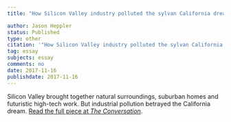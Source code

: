 ```yaml
---
title: "How Silicon Valley industry polluted the sylvan California dream"

author: Jason Heppler
status: Published
type: other
citation: '"How Silicon Valley industry polluted the sylvan California dream," <em>The Conversation</em>, November 16, 2017'
tag: essay
subjects: essay
comments: no
date: 2017-11-16
publishdate: 2017-11-16
---
```


 Silicon Valley brought together natural surroundings, suburban homes and futuristic high-tech work. But industrial pollution betrayed the California dream. [Read the full piece at *The Conversation*](https://theconversation.com/how-silicon-valley-industry-polluted-the-sylvan-california-dream-85810).
